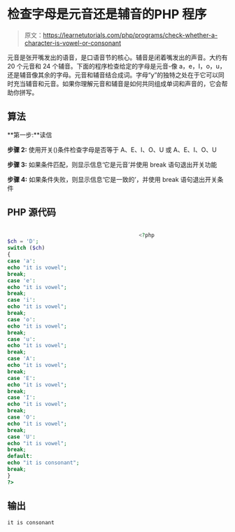 # 检查字母是元音还是辅音的PHP 程序

> 原文：<https://learnetutorials.com/php/programs/check-whether-a-character-is-vowel-or-consonant>

元音是张开嘴发出的语音，是口语音节的核心。辅音是闭着嘴发出的声音。大约有 20 个元音和 24 个辅音。下面的程序检查给定的字母是元音-像 a，e，I，o，u，还是辅音像其余的字母。元音和辅音结合成词。字母“y”的独特之处在于它可以同时充当辅音和元音。如果你理解元音和辅音是如何共同组成单词和声音的，它会帮助你拼写。

## 算法

**第一步:**读信

**步骤 2:** 使用开关()条件检查字母是否等于 A、E、I、O、U 或 A、E、I、O、U

**步骤 3:** 如果条件匹配，则显示信息‘它是元音’并使用 break 语句退出开关功能

**步骤 4:** 如果条件失败，则显示信息‘它是一致的’，并使用 break 语句退出开关条件

## PHP 源代码

```php

                                          <?php 
$ch = 'D'; 
switch ($ch) 
{ 
case 'a': 
echo "it is vowel"; 
break; 
case 'e': 
echo "it is vowel"; 
break; 
case 'i': 
echo "it is vowel"; 
break; 
case 'o': 
echo "it is vowel"; 
break; 
case 'u': 
echo "it is vowel"; 
break; 
case 'A': 
echo "it is vowel"; 
break; 
case 'E': 
echo "it is vowel"; 
break; 
case 'I': 
echo "it is vowel"; 
break; 
case 'O': 
echo "it is vowel"; 
break; 
case 'U': 
echo "it is vowel"; 
break; 
default: 
echo "it is consonant"; 
break; 
} 
?> 

```

## 输出

```php
it is consonant
```